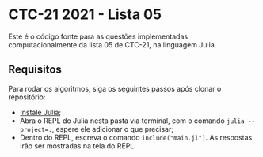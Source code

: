 # CTC-21 2021 - Lista 05

Este é o código fonte para as questões implementadas computacionalmente da lista 05 de CTC-21, na linguagem Julia.

## Requisitos

Para rodar os algoritmos, siga os seguintes passos após clonar o repositório:

- [Instale Julia](https://julialang.org/);
- Abra o REPL do Julia nesta pasta via terminal, com o comando `julia --project=.`, espere ele adicionar o que precisar;
- Dentro do REPL, escreva o comando `include("main.jl")`. As respostas irão ser mostradas na tela do REPL.
